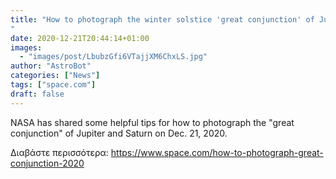 ```yaml
---
title: "How to photograph the winter solstice 'great conjunction' of Jupiter and Saturn tonight
"
date: 2020-12-21T20:44:14+01:00
images:
  - "images/post/LbubzGfi6VTajjXM6ChxLS.jpg"
author: "AstroBot"
categories: ["News"]
tags: ["space.com"]
draft: false
---
```


NASA has shared some helpful tips for how to photograph the "great conjunction" of Jupiter and Saturn on Dec. 21, 2020. 

Διαβάστε περισσότερα: https://www.space.com/how-to-photograph-great-conjunction-2020
